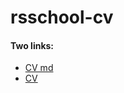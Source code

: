 # rsschool-cv

 #### Two links:
 - [CV md](https://Konstantsin-Shumak.github.io/rsschool-cv/cv)
 - [CV](https://Konstantsin-Shumak.github.io/rsschool-cv/)
